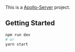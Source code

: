This is a [Apollo-Server](https://www.apollographql.com/docs/apollo-server/) project.

## Getting Started

```bash
npm run dev
# or
yarn start
```